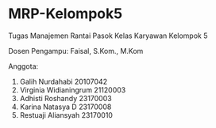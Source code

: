 # MRP-Kelompok5
Tugas Manajemen Rantai Pasok Kelas Karyawan Kelompok 5

Dosen Pengampu: Faisal, S.Kom., M.Kom

Anggota:
1. ⁠Galih Nurdahabi          20107042
2. ⁠Virginia Widianingrum    21120003
3. Adhisti Roshandy         23170003
5. Karina Natasya D         23170008
6. Restuaji Aliansyah       23170010
